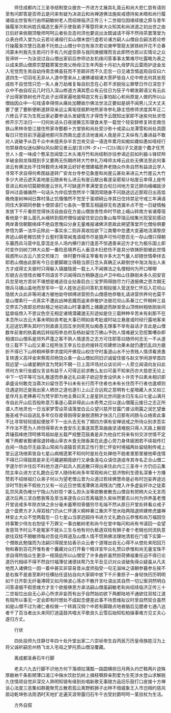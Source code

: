 <!-- { "loadSidebar": true } -->
　　师住成都内江三圣寺结制堂众披衣一齐进方丈展具礼竟云和尚大悲仁慈有请则至有问即答是否师云是问来有疑为决进云和尚禅道佛法施矣戒德持矣未晤和尚行履诸祖出世皆有行由师嗣敏树老人而绍继临济正传三十二世祖位因缘续接之原与昔年操履渐次和尚姓氏福造乞垂开示使我弟子等暨将来大众知其和尚进道之初出世之由日后好来依期顶敬师呵呵云者些丑态何须也要说出汝既诚请不得不然待茶罢落堂为众表白师入堂为众云若论诸祖行实山僧未尝行虚若论诸方嗣人山僧自合嗣法若论修行操履渐次慧日高悬不托依止山僧分中岂有渐次若论庚甲管窥太狭铁树开花不合春鸿蒙未判我先生若问行手有几何虚空原与我同庚据理而言此即然也若以实情论之众皆谛听一一为汝说过自山僧出家前后参师访友机缘问答事事太繁难尽吐露略为表之以成来原山僧原宗楚籍寄寓忠南父杨母汪生年丙辰十月初九母梦风云雷雨护送金龙入宅觉而生焉自幼持斋念佛虽狂而不至颠非而不久恋忽一日见诸含情返观自叹曰六道四生一切羽毛无非从人道中堕来从上诸佛诸祖诸大菩萨皆自人伦中修去何其坐观成败不自觉悟只恐一失人身万劫难复每自刻念在心若不求脱俗尘罪孽日作日深忽于众中不由自叹云几时归入深山修道方满其愿众有云往日为狂子今朝发颠语又有云此子出得家铁树也开花此子出得家遍地是释迦又有云事怕起心和尚原是人做的所以山僧始因众中一句戏语幸得傍从痛处加鞭故尔佛法世法正要如是胡不闻男儿汉大丈夫要了便了要断便断遂辞双亲远尘离垢径抵黔地熊家寺参礼静主悟修师求度其年正二六修云子实为生死出家必要参话头发疑情方才得悟予云既知出家即不迷矣何处求悟修开示万法归一一归何处话头日夜提撕忘形寝食未至一载觉个轻安辞修复转忠南住铁山黑林寺垫江接住熊家寺酆都十方堂铁和尚处受沙弥十戒梁山龙潭雪和尚处具圆每日只觉目前浮逼逼地那问东西南北虚活活地谁闻人我是非工夫纵有几番进益不敢对人说破予从百千众中未擅夹杂半言岂肯交谈一语连年累月如痴如聋如愚如哑经行勿禁昼夜似迷似醉似风似颠见者云是[言((舛-夕+(一/口))/鬲)]子又道是个蠢才任凭世人卜度一味成个憨呆忽闻垫江木头滩月竹和尚结制亦往参谒近前如利器斗锋铓羚羊破金刚龙珠既到手又要两无伤期终转大竹参礼万峰师太峰云此处无佛法至此何事进云有佛法处不住特觐师太峰笑云好好老僧建福恩养老随众作务自然有益进云学人寻常不求自得何希图益遂转广安龙台寺参见象崖和尚崖云甚处来进云大竹崖云大竹多少大进云遮天盖地崖云随来有么进云有崖云献出看遂呈密祖讣帖崖云幸得上座传音进云和尚切莫颠倒崖云世礼不可缺遂开孝满堂变白旬日间地方变迁辞向峨嵋跋涉穿州过县循循然一句话头为伴侣悠悠然半个蒲团常随身不问路途远近那观日出高低晚倚崖树神祠日靠村落止饥惛惛然不觉至于富顺硐云寺其日住持禁足守戒三年满请同住大家硐同参数十僧禁语打七各执一警策互相逼拶无有透漏半点不觉一日疑情触发放下千斤重担觉得快活自由自在方是山僧放舍性命时节欲上峨山转南方省诸尊宿看他是个甚么面孔从峨转到叙府僧俗诚留住安边白象山每早瑞云结集光现室前感动两岸善信朝觐络绎不绝自思愧曰分身无量难报诸佛洪恩故此朔望落堂开化僧俗俱要参悟为第一法华云除此一事实余二则非真收拾欲下江南蜀中忽遭大变遍地浇漓黎庶奔逃山硐老稚饥殡于丘壑村落常闻鬼语城市尽是狼声可怜可愍百无一存山僧只得朝东暮西兵马营中乱穿混走杀人场内横行直行逢恶不惊遇善来迎方才化为极乐国土即时变作剑树刀林大众那一番险恶境界石人垂泪木妇悲伤不是具分铁铸肝胆被此世情摇惑所以古云八苦交煎锋刀　体时要作得主宰看有许多大志气量人却随世情牵绊去耶若山僧由此那有今日总要脚跟立得稳当原日念头真确正从颠倒世中淘汰淘出人来方才成得丈夫彼时只得躲入镇雄隐居一载土人不闻佛法之名僧相何为开口唧唧　　形貌古古怪怪衣帽不同语言不识闻得四方稍静遂出卢卫中和山住静刚未多久招安官兵忽至地方苦状不堪想是难逃往业拈香启白三宝罗网得脱尽力行道报佛之恩次期无限兵马铺山盖地而至军中一官人姓张近前问答机言相投接入营送至仁怀后入花坝山隐居大众此非等闲诸方被他劫夺绑缚进营担负山僧感他恭敬礼请进营供养何也莫不是山僧素行一点真实不遭此凶神恶魔而返来恭敬护法彼花坝山系綦江仁怀桐梓三县交界实乃夜郎总府赵檀之地初进山时凄凄而上捕鹿迹而踄渐至山顶倚树相依刚坐间猛兽临傍入不思议色空无相定诸境潜藏邈无形迹如是住三载种种辛苦未有刹那不在本念所以古云大事未明如丧考妣大事已明如丧考妣或时站立悬崖或时经行露地客来无迎送饥寒失其时行则直直无回互坐则死死似痴愚无理事不举有益话才言此是山僧数年前害的执着病后转绥阳李总府及杨赵留住万佛山予防人情难避又恐揽繁嘈杂即相谓曰山僧系是郊外芦蓬之客不熟人情遂吾之志方可住耶答曰随师何志无一不从遂住三载不下山后又綦江程熊张王李五位总府接转花坝建修功果未就仍遭饥乱四方磨折不得已下山转桐梓蔡李求度同开佛现山权住守时虽道山水不分贵贱人情须看贤愚复转遵义高坪金宋蔡周邓杨饶众善一会山僧如同旧识诚留住彼与赵文学闲游举首四观远望一山诸星朝拱宜为梵刹不期一日上高坪场对众谈论间一人旁立闻语向友曰此师何方来行坐威仪言谈有益于人可得近前求教么友曰可虽不知来历亦大慈悲无论上中下一切平等可当礼敬遂而恭身近礼曰弟子欲迎至舍设供未卜许否予曰素未相识即承盛设何敢克当斋次曰留住否予曰未有长行而不住者也未有长住而不行者也逢顺则住遇逆则迁是我出家人栖世之道也遂引上山正合远观之意明有七星暗藏入水又如三星伴月五老捧寿可为梵宇即为地主黄曰天上是星拱北世间是水归东名曰七星山满月寺自此开山后百般称意万事遂心莫非得此山水奇秀之应以遂山僧履云接日之志正所谓人杰地灵也一日当家梦雪设茶请落堂白云众望兴慈开甘露门普沾雨露之润乞望垂施圣戒予曰自逃乱多年仅存皮骨刚得安身脱洒稍才快活几日那有间肠与众络索此事不比寻常轻轻提起便放不下一出头去无有了期四方俱有安禅说戒之所待众别求吾实不作法不愿为人师但得草衣木食安乐无事遂其愿耳曲曲坚请难脱只得人天路上搬钳弄锤孤峰绝顶呵佛骂祖如是五载严规整范鼓勇是非为他自忙将来有何交涉世情不定难下两都省觐诸宿退转峨山草衣木食无限香美在此虚心劳力身体疲困若不续祖传灯白闹一场血尽无益深山常闻鸟语猿音资其正性行至仁怀安村境福两处留结制传戒上堂云这场络索皆自七星山病根遗累不知何时是处在处亸他不脱者里那里被他牵连情不得已只得鼓扇是非无可藏避期竟欲行又承鱼溪屯众请住道成寺其寺名正合山僧二字遂尔忻许住后不料他方逐户起兵人民逃散只得出来住此内江三圣寺十方仍旧云集院主率众进方丈礼跪白云学人随侍和尚多年常观和尚仁慈济物利生德名深重十方播赞若不绍继祖灯众弟子何以为望老僧云昔为众道过若续佛慧命是必有时岂妄奔途远涉时节到来不假些力又有一论近日世情浅薄佛法凋残法门搅入许多虚妄奸诈之徒紊乱宗风真伪难分宁隐山为妙揽个甚么担头汝等欲散者散去山僧自有把柄大众无言而退次后再三坚白愍我等及至当来遂告众曰吾离福恩久矣纵然要去以何为供养虽老僧开堂说戒多年除衣钵之余分毫未蓄寒彻骨髓穷尽毛端不然从原日开堂处转看众戒子送个盘费方才入得双桂门仍从仁怀遵义桐梓綦江重庆不觉水陆两阻退转建修虎雄禅林安止大众不觉两载忽一日七星山当家迥超持书进方丈礼跪白云恭惟和尚万福因住持事繁少侍左右恕徒千万罪又一事白敏树老和尚今在堂中每问和尚有书请回一会望发慈驾予时云不是冤家不就头三生与他有何仇秪道双桂有狮子者个老贼也同流执意欲往双桂不期敏师每对吾徒月辉道及山僧人情不惯熟佛法理地清若在门墙下实算一个僧故此勉强而为法嗣只得就坐拈香示众云者个道理出自无心得不从想处来阳回万物和春到百花开惟有者个囊藏对众打开看个精详宣毕众礼赞曰恭惟和尚无量宝珠不求自得热恼众生更添一枝荫庇所以山僧受了许多曲折虽然担荷佛祖重任迫不得已论道历代相续不得不然自忖福薄仗诸德扶帮乃生平丑见识对众说破免得众疑虽从凡夫地而入诸佛位一因一着中甚实非容易昔从度师指受一句无滋味之语朝参暮参左挨不是右挨不是直至斯时任横拈任竖拈自向大家硐中放下千斤重担子一身轻快历历明明如千日齐彰无纤毫滞碍又如月映波心荡亦不散开言吐语出其自然一切公案洞然明白问答语偈不假思维方才言个欲报佛恩方承法嗣山僧虽嗣敏老和尚绍续临济正传三十二世祖位出自无心非心所求非妄而有出乎自然始初欲下两都陆地不通欲往双桂江道有阻所以事无一定会即有时想处不成起念便差此事不待思维拟议时至自然契合虽然如是山僧不过为诸仁者权做一个转肩汉倘个中若有脚跟点地者脑后见腮者七通八达者千了百当者出头来同打逍遥鼓共唱太平歌良久云雪后始知松柏操事难方见丈夫心遂归方丈。

　　行状

　　四处投师九住静廿年四十处升堂出家二六崇祯帝生自丙辰万历皇母族姓汪为上将父诚祈嗣忠州杨飞龙入宅母之梦托质山僧没覆藏。

　　离成都圣寿石牛行脚

　　老夫六九去行脚不识他方何下落顺拉蒲瓢一路圆横担日月两头灼芒鞋两片迹殊厚敝衲千条影陋薄口渴江中掬水饮肚饥树上摘枝嚼辞亲割爱为生死涉水登山求解脱久住情顽自觉非深交人熟明知错有缘到处唱新歌无事随方品旧乐鼓打口皮接十方禅谈心法度三恶集如群鹿聚荒丘散若孤云离野鹤狮子出林不借威象王入市岂相约慈风扇动乾坤弥法雨洒时天地扩走遍天涯带露归石牛千古受封爵呵呵一茎拄杖为生活。

　　方外自叙

